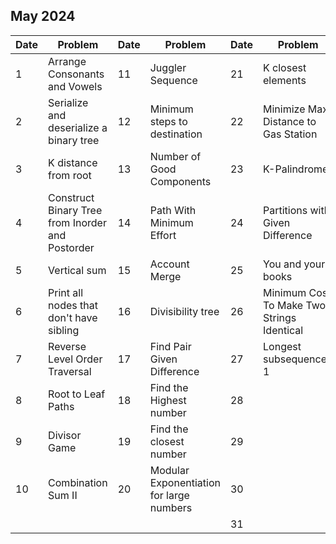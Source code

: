 ## May 2024

| Date | Problem                                          | Date | Problem                                  | Date | Problem                                    |
| ---- | ------------------------------------------------ | ---- | ---------------------------------------- | ---- | ------------------------------------------ |
| 1    | Arrange Consonants and Vowels                    | 11   | Juggler Sequence                         | 21   | K closest elements                         |
| 2    | Serialize and deserialize a binary tree          | 12   | Minimum steps to destination             | 22   | Minimize Max Distance to Gas Station       |
| 3    | K distance from root                             | 13   | Number of Good Components                | 23   | K-Palindrome                               |
| 4    | Construct Binary Tree from Inorder and Postorder | 14   | Path With Minimum Effort                 | 24   | Partitions with Given Difference           |
| 5    | Vertical sum                                     | 15   | Account Merge                            | 25   | You and your books                         |
| 6    | Print all nodes that don't have sibling          | 16   | Divisibility tree                        | 26   | Minimum Cost To Make Two Strings Identical |
| 7    | Reverse Level Order Traversal                    | 17   | Find Pair Given Difference               | 27   | Longest subsequence-1                      |
| 8    | Root to Leaf Paths                               | 18   | Find the Highest number                  | 28   |                                            |
| 9    | Divisor Game                                     | 19   | Find the closest number                  | 29   |                                            |
| 10   | Combination Sum II                               | 20   | Modular Exponentiation for large numbers | 30   |                                            |
|      |                                                  |      |                                          | 31   |                                            |
